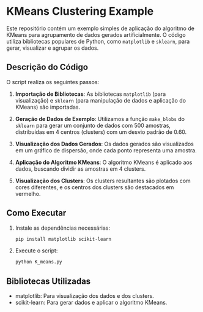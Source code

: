 # KMeans Clustering Example

Este repositório contém um exemplo simples de aplicação do algoritmo de KMeans para agrupamento de dados gerados artificialmente. O código utiliza bibliotecas populares de Python, como `matplotlib` e `sklearn`, para gerar, visualizar e agrupar os dados.

## Descrição do Código

O script realiza os seguintes passos:

1. **Importação de Bibliotecas**: As bibliotecas `matplotlib` (para visualização) e `sklearn` (para manipulação de dados e aplicação do KMeans) são importadas.

2. **Geração de Dados de Exemplo**: Utilizamos a função `make_blobs` do `sklearn` para gerar um conjunto de dados com 500 amostras, distribuídas em 4 centros (clusters) com um desvio padrão de 0.60.

3. **Visualização dos Dados Gerados**: Os dados gerados são visualizados em um gráfico de dispersão, onde cada ponto representa uma amostra.

4. **Aplicação do Algoritmo KMeans**: O algoritmo KMeans é aplicado aos dados, buscando dividir as amostras em 4 clusters.

5. **Visualização dos Clusters**: Os clusters resultantes são plotados com cores diferentes, e os centros dos clusters são destacados em vermelho.

## Como Executar

1. Instale as dependências necessárias:
   ```bash
   pip install matplotlib scikit-learn
   ```

2. Execute o script:
   ```bash
   python K_means.py
   ```

## Bibliotecas Utilizadas
 - matplotlib: Para visualização dos dados e dos clusters.
 - scikit-learn: Para gerar dados e aplicar o algoritmo KMeans.
  